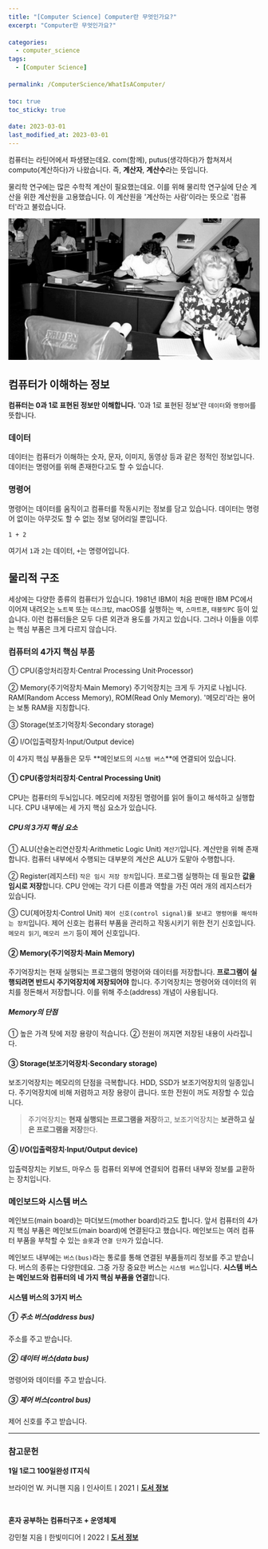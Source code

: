 ```yaml
---
title: "[Computer Science] Computer란 무엇인가요?"
excerpt: "Computer란 무엇인가요?"

categories:
  - computer_science
tags:
  - [Computer Science]

permalink: /ComputerScience/WhatIsAComputer/

toc: true
toc_sticky: true

date: 2023-03-01
last_modified_at: 2023-03-01
---
```


컴퓨터는 라틴어에서 파생됐는데요. com(함께), putus(생각하다)가 합쳐져서 computo(계산하다)가 나왔습니다. 즉, **계산자**, **계산수**라는 뜻입니다.

물리학 연구에는 많은 수학적 계산이 필요했는데요. 이를 위해 물리학 연구실에 단순 계산을 위한 계산원을 고용했습니다. 이 계산원을 '계산하는 사람'이라는 뜻으로 '컴퓨터'라고 불렀습니다.

![WhatIsAComputer](/assets/images/posts_img/WhatIsAComputer.png)

## 컴퓨터가 이해하는 정보

**컴퓨터는 0과 1로 표현된 정보만 이해합니다.** '0과 1로 표현된 정보'란 `데이터`와 `명령어`를 뜻합니다.

### 데이터

데이터는 컴퓨터가 이해하는 숫자, 문자, 이미지, 동영상 등과 같은 정적인 정보입니다. 데이터는 명령어를 위해 존재한다고도 할 수 있습니다.

### 명령어

명령어는 데이터를 움직이고 컴퓨터를 작동시키는 정보를 담고 있습니다. 데이터는 명령어 없이는 아무것도 할 수 없는 정보 덩어리일 뿐입니다.

```
1 + 2
```

여기서 `1`과 `2`는 데이터, `+`는 명령어입니다.

## 물리적 구조

세상에는 다양한 종류의 컴퓨터가 있습니다. 1981년 IBM이 처음 판매한 IBM PC에서 이어져 내려오는 `노트북` 또는 `데스크탑`, macOS를 실행하는 `맥`, `스마트폰`, `태블릿PC` 등이 있습니다. 이런 컴퓨터들은 모두 다른 외관과 용도를 가지고 있습니다. 그러나 이들을 이루는 핵심 부품은 크게 다르지 않습니다.

### 컴퓨터의 4가지 핵심 부품

① CPU(중앙처리장치·Central Processing Unit·Processor)

② Memory(주기억장치·Main Memory)
주기억장치는 크게 두 가지로 나뉩니다. RAM(Random Access Memory), ROM(Read Only Memory). '메모리'라는 용어는 보통 RAM을 지칭합니다.

③ Storage(보조기억장치·Secondary storage)

④ I/O(입출력장치·Input/Output device)

이 4가지 핵심 부품들은 모두 **메인보드의 `시스템 버스`**에 연결되어 있습니다.

#### ① CPU(중앙처리장치·Central Processing Unit)

CPU는 컴퓨터의 두뇌입니다. 메모리에 저장된 명령어를 읽어 들이고 해석하고 실행합니다. CPU 내부에는 세 가지 핵심 요소가 있습니다.

##### CPU의 3가지 핵심 요소

① ALU(산술논리연산장치·Arithmetic Logic Unit)
`계산기`입니다. 계산만을 위해 존재합니다. 컴퓨터 내부에서 수행되는 대부분의 계산은 ALU가 도맡아 수행합니다.

② Register(레지스터)
`작은 임시 저장 장치`입니다. 프로그램 실행하는 데 필요한 **값을 임시로 저장**합니다. CPU 안에는 각기 다른 이름과 역할을 가진 여러 개의 레지스터가 있습니다.

③ CU(제어장치·Control Unit)
`제어 신호(control signal)를 보내고 명령어를 해석하는 장치`입니다. 제어 신호는 컴퓨터 부품을 관리하고 작동시키기 위한 전기 신호입니다. `메모리 읽기`, `메모리 쓰기` 등이 제어 신호입니다.

#### ② Memory(주기억장치·Main Memory)

주기억장치는 현재 실행되는 프로그램의 명령어와 데이터를 저장합니다. **프로그램이 실행되려면 반드시 주기억장치에 저장되어야** 합니다. 주기억장치는 명령어와 데이터의 위치를 정돈해서 저장합니다. 이를 위해 주소(address) 개념이 사용됩니다.

##### Memory의 단점

① 높은 가격 탓에 저장 용량이 적습니다.
② 전원이 꺼지면 저장된 내용이 사라집니다.

#### ③ Storage(보조기억장치·Secondary storage)

보조기억장치는 메모리의 단점을 극복합니다. HDD, SSD가 보조기억장치의 일종입니다. 주기억장치에 비해 저렴하고 저장 용량이 큽니다. 또한 전원이 꺼도 저장할 수 있습니다.

> 주기억장치는 **현재 실행되는 프로그램을 저장**하고, 보조기억장치는 **보관하고 싶은 프로그램을 저장**한다.

#### ④ I/O(입출력장치·Input/Output device)

입출력장치는 키보드, 마우스 등 컴퓨터 외부에 연결되어 컴퓨터 내부와 정보를 교환하는 장치입니다.

### 메인보드와 시스템 버스

메인보드(main board)는 마더보드(mother board)라고도 합니다. 앞서 컴퓨터의 4가지 핵심 부품은 메인보드(main board)에 연결된다고 했습니다. 메인보드는 여러 컴퓨터 부품을 부착할 수 있는 `슬롯`과 `연결 단자`가 있습니다.

메인보드 내부에는 `버스(bus)`라는 통로를 통해 연결된 부품들끼리 정보를 주고 받습니다. 버스의 종류는 다양한데요. 그중 가장 중요한 버스는 `시스템 버스`입니다. **시스템 버스는 메인보드와 컴퓨터의 네 가지 핵심 부품을 연결**합니다.

#### 시스템 버스의 3가지 버스

##### ① 주소 버스(address bus)

주소를 주고 받습니다.

##### ② 데이터 버스(data bus)

명령어와 데이터를 주고 받습니다.

##### ③ 제어 버스(control bus)

제어 신호를 주고 받습니다.

---

### 참고문헌

**1일 1로그 100일완성 IT지식**

브라이언 W. 커니핸 지음ㅣ인사이트ㅣ2021ㅣ[**도서 정보**](https://product.kyobobook.co.kr/detail/S000001033125)

<br>

**혼자 공부하는 컴퓨터구조 + 운영체제**

강민철 지음ㅣ한빛미디어ㅣ2022ㅣ[**도서 정보**](https://product.kyobobook.co.kr/detail/S000061584886)
